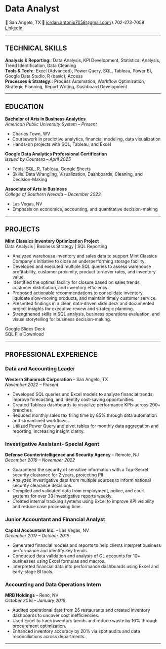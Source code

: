 # Data Analyst
  📍 San Angelo, TX   📧 jordan.antonio7058@gmail.com   📞 702-273-7058   [LinkedIn](https://www.linkedin.com/in/jordanantonio/)

---

## TECHNICAL SKILLS

**Analysis & Reporting:**: Data Analysis, KPI Development, Statistical Analysis, Trend Identification, Data Cleaning  
**Tools & Tech:**: Excel (Advanced), Power Query, SQL, Tableau, Power BI, Google Data Studio, R (basic), Access  
**Processes & Strategy:**: Process Automation, Workflow Optimization, Strategic Planning, Report Writing, Dashboard Development

---

## EDUCATION

**Bachelor of Arts in Business Analytics**  
*American Public University System – Present*  
- Charles Town, WV  
- Coursework in predictive analytics, financial modeling, data visualization  
- Hands-on projects with SQL, Tableau, and Excel

**Google Data Analytics Professional Certification**  
*Issued by Coursera – April 2025*  
- Tools: SQL, R, Tableau, Google Sheets  
- Skills: Data Wrangling, Visualization, Dashboards, Cleaning, and Decision-Making
  
**Associate of Arts in Business**  
*College of Southern Nevada – December 2023*  
- Las Vegas, NV  
- Emphasis on economics, accounting, and quantitative decision-making

---

## PROJECTS
**Mint Classics Inventory Optimization Project**  
Data Analysis | Business Strategy | SQL Reporting

- Analyzed warehouse inventory and sales data to support Mint Classics Company's initiative to close an underperforming storage facility.
- Developed and executed multiple SQL queries to assess warehouse profitability, customer proximity, product turnover rates, and inventory value.
- Identified the optimal facility for closure based on sales trends, customer distribution, and inventory efficiency.
- Proposed actionable recommendations to consolidate inventory, liquidate slow-moving products, and maintain timely customer service.
- Presented findings in a clear, data-driven slide deck and documented project insights for executive review and strategic planning.
- Strengthened skills in SQL analysis, business operations evaluation, and visual storytelling for business decision-making.

Google Slides Deck  
SQL File Download

---

## PROFESSIONAL EXPERIENCE

### **Data and Accounting Leader**  
**Western Shamrock Corporation** – San Angelo, TX  
*November 2022 – Present*
- Developed SQL queries and Excel models to analyze financial trends, improve forecasting, and identify cost-saving opportunities.
- Created Tableau dashboards to visualize performance KPIs across 200+ branches.
- Reduced monthly sales tax filing time by 85% through data automation and streamlined workflows.
- Utilized Power Query and pivot tables for monthly data aggregation and reporting, increasing insight clarity.

### **Investigative Assistant- Special Agent**
**Defense Counterintelligence and Security Agency** – Remote, NJ  
*December 2019 – November 2022*

- Guaranteed the security of sensitive information with a Top-Secret security clearance for 2 years, protecting PII.
- Analyzed investigative data from multiple sources to inform national security clearance decisions.
- Compiled and validated data from employment, police, and court systems for over 30 investigative reports weekly.
- Created internal tracking systems using Excel to improve KPI visibility and reduce case processing time.

### **Junior Accountant and Financial Analyst**  
**Capital Accountant Inc.** – Las Vegas, NV  
*December 2017 – October 2019*
- Generated financial models and reports to help clients interpret business performance and identify key trends.
- Conducted data validation and analysis of GL accounts for 10+ businesses using Excel formulas and macros.
- Interpreted financial data into performance dashboards using Excel and early-stage BI tools.

### **Accounting and Data Operations Intern**  
**MRB Holdings** – Reno, NV  
*October 2016 – January 2018*
- Audited operational data from 26 restaurants and created inventory dashboards to uncover cost inefficiencies.
- Used Excel to track inventory trends and reduce waste by 10% through procurement optimization.
- Enhanced inventory accuracy by 20% via spot audits and data reconciliations across departments.

---


